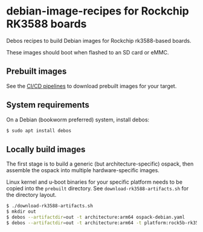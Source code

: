 # debian-image-recipes for Rockchip RK3588 boards

Debos recipes to build Debian images for Rockchip rk3588-based boards.

These images should boot when flashed to an SD card or eMMC.

## Prebuilt images
See the [CI/CD pipelines](https://gitlab.collabora.com/hardware-enablement/rockchip-3588/-/pipelines)
to download prebuilt images for your target.


## System requirements
On a Debian (bookworm preferred) system, install debos:
```bash
$ sudo apt install debos
```


## Locally build images
The first stage is to build a generic (but architecture-specific) ospack, then
assemble the ospack into multiple hardware-specific images.

Linux kernel and u-boot binaries for your specific platform needs to be copied
into the `prebuilt` directory. See `download-rk3588-artifacts.sh` for the directory
layout.


```bash
$ ./download-rk3588-artifacts.sh
$ mkdir out
$ debos --artifactdir=out -t architecture:arm64 ospack-debian.yaml
$ debos --artifactdir=out -t architecture:arm64 -t platform:rock5b-rk3588 image-rockchip-rk3588.yaml
```
